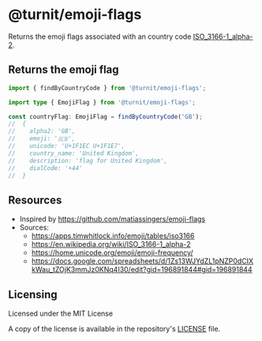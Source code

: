 # @turnit/emoji-flags

Returns the emoji flags associated with an country code [ISO_3166-1_alpha-2](https://en.wikipedia.org/wiki/ISO_3166-1_alpha-2).

## Returns the emoji flag

```ts
import { findByCountryCode } from '@turnit/emoji-flags';

import type { EmojiFlag } from '@turnit/emoji-flags';

const countryFlag: EmojiFlag = findByCountryCode('GB');
//  {
//    alpha2: 'GB',
//    emoji: '🇬🇧',
//    unicode: 'U+1F1EC U+1F1E7',
//    country_name: 'United Kingdom',
//    description: 'flag for United Kingdom',
//    dialCode: '+44'
//  }
```

## Resources

- Inspired by https://github.com/matiassingers/emoji-flags
- Sources:
  - https://apps.timwhitlock.info/emoji/tables/iso3166
  - https://en.wikipedia.org/wiki/ISO_3166-1_alpha-2
  - https://home.unicode.org/emoji/emoji-frequency/
  - https://docs.google.com/spreadsheets/d/1Zs13WJYdZL1pNZP0dCIXkWau_tZOjK3mmJz0KNq4I30/edit?gid=196891844#gid=196891844

## Licensing

Licensed under the MIT License

A copy of the license is available in the repository's [LICENSE](./LICENSE) file.
